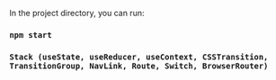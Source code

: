 

In the project directory, you can run:

### `npm start`



### `Stack (useState, useReducer, useContext, CSSTransition, TransitionGroup, NavLink, Route, Switch, BrowserRouter)`
